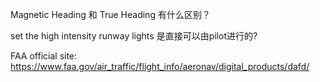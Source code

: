 Magnetic Heading 和 True Heading 有什么区别？ 

set the high intensity runway lights 是直接可以由pilot进行的?



FAA official site: https://www.faa.gov/air_traffic/flight_info/aeronav/digital_products/dafd/ 
